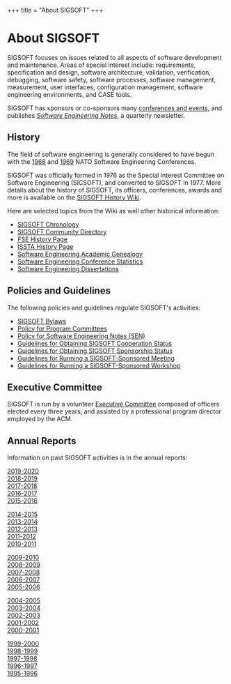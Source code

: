 +++
title = "About SIGSOFT"
+++

About SIGSOFT
=============

SIGSOFT focuses on issues related to all aspects of software development and maintenance. Areas of special interest include: requirements, specification and design, software architecture, validation, verification, debugging, software safety, software processes, software management, measurement, user interfaces, configuration management, software engineering environments, and CASE tools.

SIGSOFT has sponsors or co-sponsors many [conferences and events](/activities/overview/), and publishes [_Software Engineering Notes_](/SEN/SEN), a quarterly newsletter.

History
-------

The field of software engineering is generally considered to have begun with the [1968](http://homepages.cs.ncl.ac.uk/brian.randell/NATO/nato1968.PDF) and [1969](http://homepages.cs.ncl.ac.uk/brian.randell/NATO/nato1969.PDF) NATO Software Engineering Conferences.

SIGSOFT was officially formed in 1976 as the Special Interest Committee on Software Engineering (SICSOFT), and converted to SIGSOFT in 1977. More details about the history of SIGSOFT, its officers, conferences, awards and more is available on the [SIGSOFT History Wiki](http://historywiki.acm.org/sigs/SIGSOFT).

Here are selected topics from the Wiki as well other historical information:

*   [SIGSOFT Chronology](http://historywiki.acm.org/sigs/SIGSOFT)
*   [SIGSOFT Community Directory](http://historywiki.acm.org/sigs/SIGSOFT-CD)
*   [FSE History Page](http://historywiki.acm.org/sigs/SIGSOFT-FSE)
*   [ISSTA History Page](http://historywiki.acm.org/sigs/SIGSOFT-ISSTA)
*   [Software Engineering Academic Genealogy](http://web.engr.illinois.edu/~taoxie/sefamily.htm)
*   [Software Engineering Conference Statistics](http://www.cs.illinois.edu/homes/taoxie/seconferences.htm)
*   [Software Engineering Dissertations](/dissertations.html)

Policies and Guidelines
-----------------------

The following policies and guidelines regulate SIGSOFT's activities:

*   [SIGSOFT Bylaws](https://www.acm.org/special-interest-groups/volunteer-resources/bylaws/sigsoft-bylaws)
*   [Policy for Program Committees](/policies/PCpolicy)
*   [Policy for Software Engineering Notes (SEN)](/sen/sen)
*   [Guidelines for Obtaining SIGSOFT Cooperation Status](/policies/cooperation)
*   [Guidelines for Obtaining SIGSOFT Sponsorship Status](/policies/sponsorship)
*   [Guidelines for Running a SIGSOFT-Sponsored Meeting](/policies/meeting)
*   [Guidelines for Running a SIGSOFT-Sponsored Workshop](/policies/workshop)

Executive Committee
-------------------

SIGSOFT is run by a volunteer [Executive Committee](/execcontact) composed of officers elected every three years, and assisted by a professional program director employed by the ACM.

Annual Reports
--------------

Information on past SIGSOFT activities is in the annual reports:

[2019-2020](/annualrpt/2020annualreport)  
[2018-2019](/annualrpt/2019annualreport)  
[2017-2018](/annualrpt/2018annualreport.md)  
[2016-2017](/annualrpt/2017annualreport.md)  
[2015-2016](/annualrpt/2016annualreport.md)

[2014-2015](/annualrpt/2015annualreport.md)  
[2013-2014](/annualrpt/2014annualreport.md)  
[2012-2013](/annualrpt/2013annualreport.md)  
[2011-2012](/annualrpt/2012annualreport.md)  
[2010-2011](/annualrpt/2011annualreport.md)

[2009-2010](/annualrpt/2010annualreport.md)  
[2008-2009](/annualrpt/2009annualreport.md)  
[2007-2008](/annualrpt/2008annualreport.md)  
[2006-2007](/annualrpt/2007annualreport.md)  
[2005-2006](/annualrpt/2006annualreport.md)

[2004-2005](/annualrpt/2005annualreport.md)  
[2003-2004](/annualrpt/2004annualreport.md)  
[2002-2003](/annualrpt/2003annualreport.md)  
[2001-2002](/annualrpt/2002annualreport.md)  
[2000-2001](/annualrpt/2001annualreport.md)


[1999-2000](/annualrpt/2000annualreport.md)  
[1998-1999](/annualrpt/1999annualreport.md)  
[1997-1998](/annualrpt/1998annualreport.md)  
[1996-1997](/annualrpt/1997annualreport.md)  
[1995-1996](/annualrpt/1996annualreport.md)
